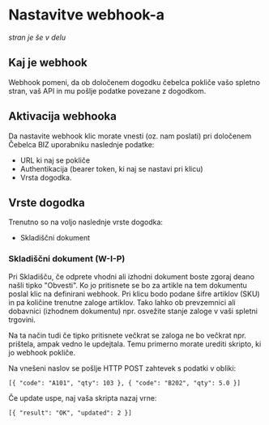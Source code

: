 # Nastavitve webhook-a

_stran je še v delu_

## Kaj je webhook

Webhook pomeni, da ob določenem dogodku čebelca pokliče vašo spletno stran, vaš API in mu pošlje podatke povezane z dogodkom.

## Aktivacija webhooka

Da nastavite webhook klic morate vnesti (oz. nam poslati) pri določenem Čebelca BIZ uporabniku naslednje podatke:
* URL ki naj se pokliče
* Authentikacija (bearer token, ki naj se nastavi pri klicu)
* Vrsta dogodka.

## Vrste dogodka

Trenutno so na voljo naslednje vrste dogodka:
  
  * Skladiščni dokument

### Skladiščni dokument (W-I-P)

Pri Skladišču, če odprete vhodni ali izhodni dokument boste zgoraj deano našli tipko "Obvesti". Ko jo pritisnete se bo za artikle na tem dokumentu poslal klic na definirani webhook.
Pri klicu bodo podane šifre artiklov (SKU) in pa količine trenutne zaloge artiklov. Tako lahko ob prevzemnici ali dobavnici (izhodnem dokumentu) npr. osvežite stanje zaloge v vaši spletni trgovini.

Na ta način tudi če tipko pritisnete večkrat se zaloga ne bo večkrat npr. prištela, ampak vedno le updejtala. Temu primerno morate urediti skripto, ki jo webhook pokliče.

Na vnešeni naslov se pošlje HTTP POST zahtevek s podatki v obliki: 

````
[{ "code": "A101", "qty": 103 }, { "code": "B202", "qty": 5.0 }]
````

Če update uspe, naj vaša skripta nazaj vrne:

````
[{ "result": "OK", "updated": 2 }]
````
